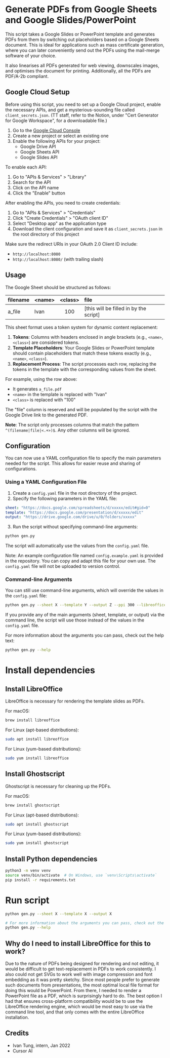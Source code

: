 # Generate PDFs from Google Sheets and Google Slides/PowerPoint

This script takes a Google Slides or PowerPoint template and generates PDFs from
them by switching out placeholders based on a Google Sheets document. This is
ideal for applications such as mass certificate generation, where you can
later conveniently send out the PDFs using the mail-merge software of your
choice.

It also linearises all PDFs generated for web viewing, downscales images, and
optimises the document for printing. Additionally, all the PDFs are PDF/A-2b
compliant.

## Google Cloud Setup

Before using this script, you need to set up a Google Cloud project, enable the necessary APIs, and get a mysterious-sounding file called `client_secrets.json`. (TT staff, refer to the Notion, under "Cert Generator for Google Workspace", for a downloadable file.)

1. Go to the [Google Cloud Console](https://console.cloud.google.com/)
2. Create a new project or select an existing one
3. Enable the following APIs for your project:
   - Google Drive API
   - Google Sheets API
   - Google Slides API

To enable each API:
1. Go to "APIs & Services" > "Library"
2. Search for the API
3. Click on the API name
4. Click the "Enable" button

After enabling the APIs, you need to create credentials:

1. Go to "APIs & Services" > "Credentials"
2. Click "Create Credentials" > "OAuth client ID"
3. Select "Desktop app" as the application type
4. Download the client configuration and save it as `client_secrets.json` in the root directory of this project

Make sure the redirect URIs in your OAuth 2.0 Client ID include:
- `http://localhost:8080`
- `http://localhost:8080/` (with trailing slash)

## Usage

The Google Sheet should be structured as follows:

| filename | \<name> | \<class> | file                                   |
| :------- | :------ | :------: | :------------------------------------- |
| a_file   | Ivan    |   100    | [this will be filled in by the script] |

This sheet format uses a token system for dynamic content replacement:

1. **Tokens**: Columns with headers enclosed in angle brackets (e.g., `<name>`, `<class>`) are considered tokens.
2. **Template Placeholders**: Your Google Slides or PowerPoint template should contain placeholders that match these tokens exactly (e.g., `<name>`, `<class>`).
3. **Replacement Process**: The script processes each row, replacing the tokens in the template with the corresponding values from the sheet.

For example, using the row above:
- It generates `a_file.pdf`
- `<name>` in the template is replaced with "Ivan"
- `<class>` is replaced with "100"

The "file" column is reserved and will be populated by the script with the Google Drive link to the generated PDF.

**Note**: The script only processes columns that match the pattern `^(filename|file|<.+>)$`. Any other columns will be ignored.

## Configuration

You can now use a YAML configuration file to specify the main parameters needed for the script. This allows for easier reuse and sharing of configurations.

### Using a YAML Configuration File

1. Create a `config.yaml` file in the root directory of the project.
2. Specify the following parameters in the YAML file:

```yaml
sheet: "https://docs.google.com/spreadsheets/d/xxxxx/edit#gid=0"
template: "https://docs.google.com/presentation/d/xxxxx/edit"
output: "https://drive.google.com/drive/u/0/folders/xxxxx"
```

3. Run the script without specifying command-line arguments:

```bash
python gen.py
```

The script will automatically use the values from the `config.yaml` file.

Note: An example configuration file named `config.example.yaml` is provided in the repository. You can copy and adapt this file for your own use. The `config.yaml` file will not be uploaded to version control.

### Command-line Arguments

You can still use command-line arguments, which will override the values in the `config.yaml` file:

```bash
python gen.py --sheet X --template Y --output Z --ppi 300 --libreoffice /path/to/libreoffice --gs /path/to/ghostscript
```

If you provide any of the main arguments (sheet, template, or output) via the command line, the script will use those instead of the values in the `config.yaml` file.

For more information about the arguments you can pass, check out the help text:

```bash
python gen.py --help
```

# Install dependencies

## Install LibreOffice
LibreOffice is necessary for rendering the template slides as PDFs.

For macOS:
```bash
brew install libreoffice
```

For Linux (apt-based distributions):
```bash
sudo apt install libreoffice
```

For Linux (yum-based distributions):
```bash
sudo yum install libreoffice
```

## Install Ghostscript
Ghostscript is necessary for cleaning up the PDFs.

For macOS:
```bash
brew install ghostscript
```

For Linux (apt-based distributions):
```bash
sudo apt install ghostscript
```

For Linux (yum-based distributions):
```bash
sudo yum install ghostscript
```

## Install Python dependencies
```bash
python3 -m venv venv
source venv/bin/activate  # On Windows, use `venv\Scripts\activate`
pip install -r requirements.txt
```

# Run script
```bash
python gen.py --sheet X --template X --output X

# For more information about the arguments you can pass, check out the help text
python gen.py --help
```

## Why do I need to install LibreOffice for this to work?

Due to the nature of PDFs being designed for rendering and not editing, it would
be difficult to get text-replacement in PDFs to work consistently. I also could
not get SVGs to work well with image compression and font embedding as it was
pretty sketchy. Since most people prefer to generate such documents from
presentations, the most optimal local file format for doing this would be
PowerPoint. From there, I needed to render a PowerPoint file as a PDF, which is
surprisingly hard to do. The best option I had that ensures cross-platform
compatibility would be to use the LibreOffice rendering engine, which would be
most easy to use via the command line tool, and that only comes with the entire
LibreOffice installation.

## Credits

- Ivan Tung, intern, Jan 2022
- Cursor AI
